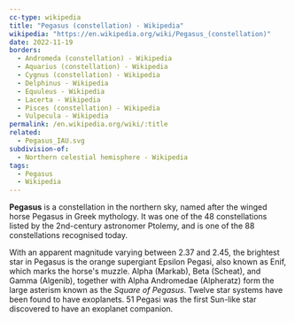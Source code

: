 ```yaml
---
cc-type: wikipedia
title: "Pegasus (constellation) - Wikipedia"
wikipedia: "https://en.wikipedia.org/wiki/Pegasus_(constellation)"
date: 2022-11-19
borders:
  - Andromeda (constellation) - Wikipedia
  - Aquarius (constellation) - Wikipedia
  - Cygnus (constellation) - Wikipedia
  - Delphinus - Wikipedia
  - Equuleus - Wikipedia
  - Lacerta - Wikipedia
  - Pisces (constellation) - Wikipedia
  - Vulpecula - Wikipedia
permalink: /en.wikipedia.org/wiki/:title
related:
  - Pegasus_IAU.svg
subdivision-of:
  - Northern celestial hemisphere - Wikipedia
tags:
  - Pegasus
  - Wikipedia
---
```

**Pegasus** is a constellation in the northern sky, named after the winged horse Pegasus in Greek mythology. It was one of the 48 constellations listed by the 2nd-century astronomer Ptolemy, and is one of the 88 constellations recognised today.

With an apparent magnitude varying between 2.37 and 2.45, the brightest star in Pegasus is the orange supergiant Epsilon Pegasi, also known as Enif, which marks the horse's muzzle. Alpha (Markab), Beta (Scheat), and Gamma (Algenib), together with Alpha Andromedae (Alpheratz) form the large asterism known as the *Square of Pegasus*. Twelve star systems have been found to have exoplanets. 51 Pegasi was the first Sun-like star discovered to have an exoplanet companion.